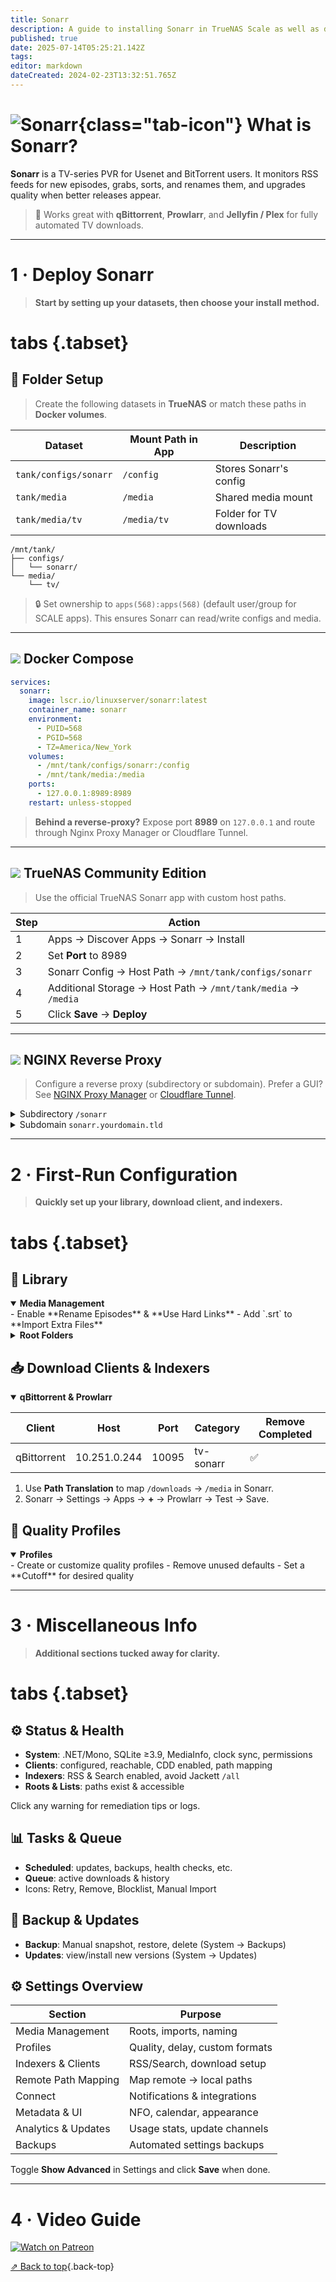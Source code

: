 ```yaml
---
title: Sonarr
description: A guide to installing Sonarr in TrueNAS Scale as well as docker via compose
published: true
date: 2025-07-14T05:25:21.142Z
tags: 
editor: markdown
dateCreated: 2024-02-23T13:32:51.765Z
---
```


# ![Sonarr](/sonarr.png){class="tab-icon"} What is Sonarr?

**Sonarr** is a TV-series PVR for Usenet and BitTorrent users. It monitors RSS feeds for new episodes, grabs, sorts, and renames them, and upgrades quality when better releases appear.

> 📌 Works great with **qBittorrent**, **Prowlarr**, and **Jellyfin / Plex** for fully automated TV downloads.

---

# 1 · Deploy Sonarr

> **Start by setting up your datasets, then choose your install method.**

# tabs {.tabset}

## 📂 Folder Setup

> Create the following datasets in **TrueNAS** or match these paths in **Docker volumes**.

| Dataset               | Mount Path in App | Description             |
| --------------------- | ----------------- | ----------------------- |
| `tank/configs/sonarr` | `/config`         | Stores Sonarr's config  |
| `tank/media`          | `/media`          | Shared media mount      |
| `tank/media/tv`       | `/media/tv`       | Folder for TV downloads |

```text
/mnt/tank/
├── configs/
│   └── sonarr/
└── media/
    └── tv/
```

> 🔒 Set ownership to `apps(568):apps(568)` (default user/group for SCALE apps). This ensures Sonarr can read/write configs and media.

---

## <img src="/docker.png" class="tab-icon"> Docker Compose

```yaml
services:
  sonarr:
    image: lscr.io/linuxserver/sonarr:latest
    container_name: sonarr
    environment:
      - PUID=568
      - PGID=568
      - TZ=America/New_York
    volumes:
      - /mnt/tank/configs/sonarr:/config
      - /mnt/tank/media:/media
    ports:
      - 127.0.0.1:8989:8989
    restart: unless-stopped
```

> **Behind a reverse-proxy?** Expose port **8989** on `127.0.0.1` and route through Nginx Proxy Manager or Cloudflare Tunnel.

---

## <img src="/truenas.png" class="tab-icon"> TrueNAS Community Edition

> Use the official TrueNAS Sonarr app with custom host paths.

| Step | Action                                                        |
| ---- | ------------------------------------------------------------- |
| 1    | Apps → Discover Apps → Sonarr → Install                       |
| 2    | Set **Port** to 8989                                          |
| 3    | Sonarr Config → Host Path → `/mnt/tank/configs/sonarr`        |
| 4    | Additional Storage → Host Path → `/mnt/tank/media` → `/media` |
| 5    | Click **Save** → **Deploy**                                   |

---

## <img src="/nginx-proxy-manager.png" class="tab-icon"> NGINX Reverse Proxy

> Configure a reverse proxy (subdirectory or subdomain). Prefer a GUI? See [NGINX Proxy Manager](/nginx) or [Cloudflare Tunnel](/CloudflareTunnels).

<details><summary>Subdirectory <code>/sonarr</code></summary>

```nginx
location ^~ /sonarr {
  proxy_pass http://127.0.0.1:8989;
  proxy_set_header Host $host;
  proxy_set_header X-Forwarded-For $proxy_add_x_forwarded_for;
  proxy_set_header X-Forwarded-Proto $scheme;
  proxy_http_version 1.1;
  proxy_set_header Upgrade $http_upgrade;
  proxy_set_header Connection $http_connection;
}
```

</details>

<details><summary>Subdomain <code>sonarr.yourdomain.tld</code></summary>

```nginx
server {
  listen 80;
  server_name sonarr.yourdomain.tld;
  location / {
    proxy_pass http://127.0.0.1:8989;
    proxy_set_header Host $host;
    proxy_set_header X-Forwarded-For $proxy_add_x_forwarded_for;
    proxy_set_header X-Forwarded-Proto $scheme;
    proxy_http_version 1.1;
    proxy_set_header Upgrade $http_upgrade;
    proxy_set_header Connection $http_connection;
  }
}
```

</details>

---

# 2 · First-Run Configuration

> **Quickly set up your library, download client, and indexers.**

# tabs {.tabset}

## 📁 Library

<details open><summary><strong>Media Management</strong></summary>
- Enable **Rename Episodes** & **Use Hard Links**
- Add `.srt` to **Import Extra Files**

</details>

<details><summary><strong>Root Folders</strong></summary>
- Add `/media/tv` as a monitored root
- Ensure Sonarr user has read/write access

</details>

## 📥 Download Clients & Indexers

<details open><summary><strong>qBittorrent & Prowlarr</strong></summary>

| Client      | Host         | Port  | Category  | Remove Completed |
| ----------- | ------------ | ----- | --------- | ---------------- |
| qBittorrent | 10.251.0.244 | 10095 | tv-sonarr | ✅                |

1. Use **Path Translation** to map `/downloads` → `/media` in Sonarr.
2. Sonarr → Settings → Apps → **+** → Prowlarr → Test → Save.

</details>

## 🎯 Quality Profiles

<details open><summary><strong>Profiles</strong></summary>
- Create or customize quality profiles
- Remove unused defaults
- Set a **Cutoff** for desired quality

</details>

---

# 3 · Miscellaneous Info

> **Additional sections tucked away for clarity.**

# tabs {.tabset}

## ⚙️ Status & Health

* **System**: .NET/Mono, SQLite ≥3.9, MediaInfo, clock sync, permissions
* **Clients**: configured, reachable, CDD enabled, path mapping
* **Indexers**: RSS & Search enabled, avoid Jackett `/all`
* **Roots & Lists**: paths exist & accessible

Click any warning for remediation tips or logs.

## 📊 Tasks & Queue

* **Scheduled**: updates, backups, health checks, etc.
* **Queue**: active downloads & history
* Icons: Retry, Remove, Blocklist, Manual Import

## 💾 Backup & Updates

* **Backup**: Manual snapshot, restore, delete (System → Backups)
* **Updates**: view/install new versions (System → Updates)

## ⚙️ Settings Overview

| Section             | Purpose                        |
| ------------------- | ------------------------------ |
| Media Management    | Roots, imports, naming         |
| Profiles            | Quality, delay, custom formats |
| Indexers & Clients  | RSS/Search, download setup     |
| Remote Path Mapping | Map remote → local paths       |
| Connect             | Notifications & integrations   |
| Metadata & UI       | NFO, calendar, appearance      |
| Analytics & Updates | Usage stats, update channels   |
| Backups             | Automated settings backups     |

Toggle **Show Advanced** in Settings and click **Save** when done.

---

# 4 · Video Guide

[![Watch on Patreon](/2025-03-24-advanced-media-management-with-s-promo-card.png)](https://www.patreon.com/posts/advanced-media-124639393)

[⇗ Back to top](#what-is-sonarr){.back-top}

